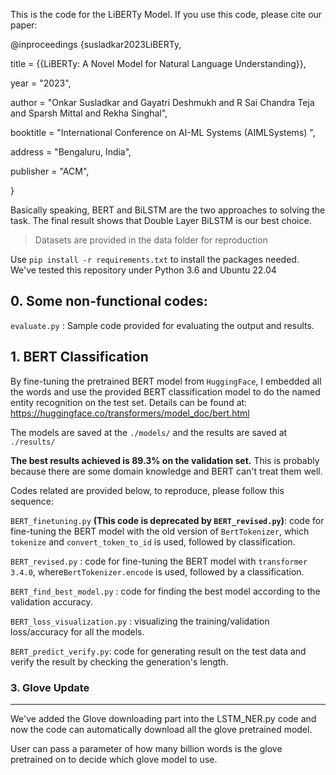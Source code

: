 
This is the code for the LiBERTy Model. If you use this code, please cite our paper:

@inproceedings {susladkar2023LiBERTy,

 title            = {{LiBERTy: A Novel Model for Natural Language Understanding}},
	
 year             = "2023",
	
 author           = "Onkar Susladkar and Gayatri Deshmukh and R Sai Chandra Teja and Sparsh Mittal and Rekha Singhal",
	
 booktitle        = "International Conference on AI-ML Systems (AIMLSystems) ",
	
 address          = "Bengaluru, India",
	
 publisher        = "ACM",
 
 }

Basically speaking, BERT and BiLSTM are the two approaches to solving the task. The final result shows that Double Layer BiLSTM is 
our best choice.

> Datasets are provided in the data folder for reproduction

Use `pip install -r requirements.txt` to install the packages needed. We've tested this repository under Python 3.6 and Ubuntu 22.04

## 0. Some non-functional codes:

`evaluate.py` : Sample code provided for evaluating the output and results.


## 1. BERT Classification 
By fine-tuning the pretrained BERT model from `HuggingFace`, I embedded all the words and
use the provided BERT classification model to do the named entity recognition on the test set. Details can be found at: https://huggingface.co/transformers/model_doc/bert.html

The models are saved at the `./models/` and the results are saved at `./results/`

**The best results achieved is 89.3% on the validation set.** This is probably because there are some domain knowledge and BERT can't treat them well.

Codes related are provided below, to reproduce, please follow this sequence:


`BERT_finetuning.py` **(This code is deprecated by `BERT_revised.py`)**: code for fine-tuning the BERT model with the old version of `BertTokenizer`, which `tokenize` and `convert_token_to_id` is used, followed by classification.

`BERT_revised.py` : code for fine-tuning the BERT model with `transformer 3.4.0`, where`BertTokenizer.encode` is used, followed by a classification.

`BERT_find_best_model.py` : code for finding the best model according to the validation accuracy.

`BERT_loss_visualization.py` : visualizing the training/validation loss/accuracy for all the models.

`BERT_predict_verify.py`: code for generating result on the test data and verify the result by checking the generation's length.


### 3. Glove Update
---
We've added the Glove downloading part into the LSTM_NER.py code and now the code can automatically download all the glove pretrained model.

User can pass a parameter of how many billion words is the glove pretrained on to decide which glove model to use.



